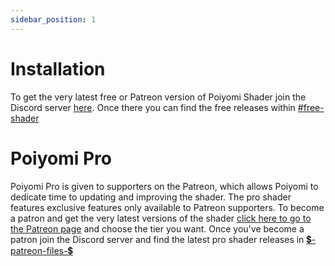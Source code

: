 ```yaml
---
sidebar_position: 1
---
```


# Installation

To get the very latest free or Patreon version of Poiyomi Shader join the Discord server [here](https://discord.com/invite/a3pPUjQ). Once there you can find the free releases within [#free-shader](https://discord.com/channels/550477546958094348/553026201061425153)

# Poiyomi Pro

Poiyomi Pro is given to supporters on the Patreon, which allows Poiyomi to dedicate time to updating and improving the shader. The pro shader features exclusive features only available to Patreon supporters. To become a patron and get the very latest versions of the shader [click here to go to the Patreon page](https://patreon.com/poiyomi) and choose the tier you want. Once you've become a patron join the Discord server and find the latest pro shader releases in [💲-patreon-files-💲](https://discord.com/channels/550477546958094348/557419325091348481)